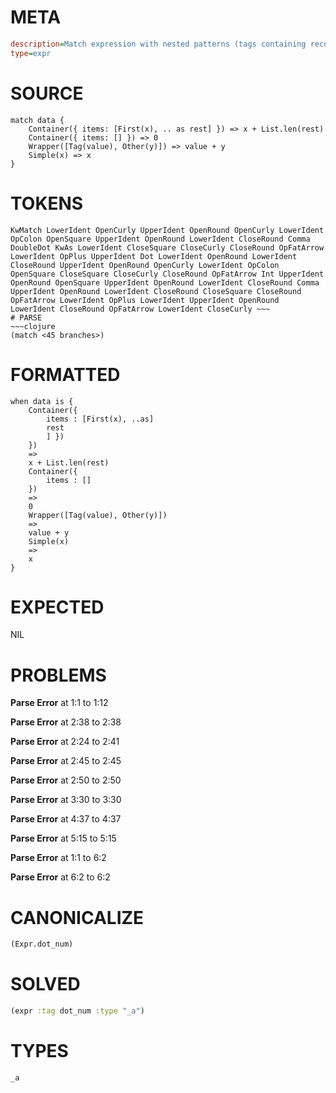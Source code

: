 # META
~~~ini
description=Match expression with nested patterns (tags containing records, lists with tags)
type=expr
~~~
# SOURCE
~~~roc
match data {
    Container({ items: [First(x), .. as rest] }) => x + List.len(rest)
    Container({ items: [] }) => 0
    Wrapper([Tag(value), Other(y)]) => value + y
    Simple(x) => x
}
~~~
# TOKENS
~~~text
KwMatch LowerIdent OpenCurly UpperIdent OpenRound OpenCurly LowerIdent OpColon OpenSquare UpperIdent OpenRound LowerIdent CloseRound Comma DoubleDot KwAs LowerIdent CloseSquare CloseCurly CloseRound OpFatArrow LowerIdent OpPlus UpperIdent Dot LowerIdent OpenRound LowerIdent CloseRound UpperIdent OpenRound OpenCurly LowerIdent OpColon OpenSquare CloseSquare CloseCurly CloseRound OpFatArrow Int UpperIdent OpenRound OpenSquare UpperIdent OpenRound LowerIdent CloseRound Comma UpperIdent OpenRound LowerIdent CloseRound CloseSquare CloseRound OpFatArrow LowerIdent OpPlus LowerIdent UpperIdent OpenRound LowerIdent CloseRound OpFatArrow LowerIdent CloseCurly ~~~
# PARSE
~~~clojure
(match <45 branches>)
~~~
# FORMATTED
~~~roc
when data is {
	Container({
		items : [First(x), ..as]
		rest
		] })
	})
	=>
	x + List.len(rest)
	Container({
		items : []
	})
	=>
	0
	Wrapper([Tag(value), Other(y)])
	=>
	value + y
	Simple(x)
	=>
	x
}
~~~
# EXPECTED
NIL
# PROBLEMS
**Parse Error**
at 1:1 to 1:12

**Parse Error**
at 2:38 to 2:38

**Parse Error**
at 2:24 to 2:41

**Parse Error**
at 2:45 to 2:45

**Parse Error**
at 2:50 to 2:50

**Parse Error**
at 3:30 to 3:30

**Parse Error**
at 4:37 to 4:37

**Parse Error**
at 5:15 to 5:15

**Parse Error**
at 1:1 to 6:2

**Parse Error**
at 6:2 to 6:2

# CANONICALIZE
~~~clojure
(Expr.dot_num)
~~~
# SOLVED
~~~clojure
(expr :tag dot_num :type "_a")
~~~
# TYPES
~~~roc
_a
~~~
